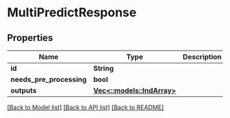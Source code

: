 # MultiPredictResponse

## Properties

Name | Type | Description | Notes
------------ | ------------- | ------------- | -------------
**id** | **String** |  | [optional] 
**needs_pre_processing** | **bool** |  | [optional] 
**outputs** | [**Vec<::models::IndArray>**](INDArray.md) |  | [optional] 

[[Back to Model list]](../README.md#documentation-for-models) [[Back to API list]](../README.md#documentation-for-api-endpoints) [[Back to README]](../README.md)



